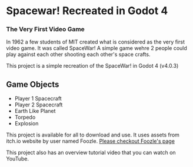 # Spacewar! Recreated in Godot 4

### The Very First Video Game
In 1962 a few students of MIT created what is considered as the very first video game. It was called SpaceWar! A simple game wehre 2 people could play against each other shooting each other's space crafts.

This project is a simple recreation of the SpaceWar! in Godot 4 (v4.0.3)

## Game Objects
+ Player 1 Spacecraft
+ Player 2 Spacecraft
+ Earth Like Planet
+ Torpedo
+ Explosion

This project is available for all to download and use. It uses assets from itch.io website by user named Foozle. [Please checkout Foozle's page](https://foozlecc.itch.io/)

This project also has an overview tutorial video that you can watch on YouTube.


